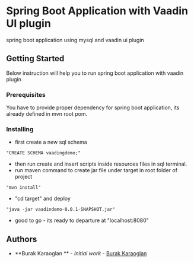 # Spring Boot Application with Vaadin UI plugin
spring boot application using mysql and vaadin ui plugin


## Getting Started
Below instruction will help you to run spring boot application with vaadin plugin

### Prerequisites
You have to provide proper dependency for spring boot application, its already defined in mvn root pom.

### Installing

* first create a new sql schema
```
"CREATE SCHEMA vaadingdemo;"
```
* then run create and insert scripts inside resources files in sql terminal.
* run maven command to create jar file under target in root folder of project
```
"mvn install"
```
* "cd target" and deploy 
```
"java -jar vaadindemo-0.0.1-SNAPSHOT.jar"
```
* good to go - its ready to departure at "localhost:8080"

## Authors
* **Burak Karaoglan ** - *Initial work* - [Burak Karaoglan](https://github.com/karaoglan)